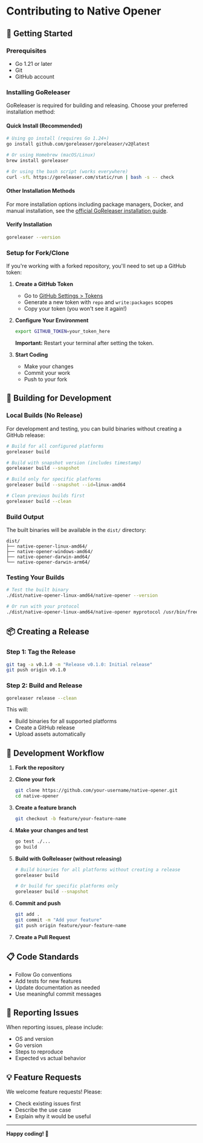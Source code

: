 # Contributing to Native Opener

## 🚀 Getting Started

### Prerequisites

- Go 1.21 or later
- Git
- GitHub account

### Installing GoReleaser

GoReleaser is required for building and releasing. Choose your preferred installation method:

#### Quick Install (Recommended)
```bash
# Using go install (requires Go 1.24+)
go install github.com/goreleaser/goreleaser/v2@latest

# Or using Homebrew (macOS/Linux)
brew install goreleaser

# Or using the bash script (works everywhere)
curl -sfL https://goreleaser.com/static/run | bash -s -- check
```

#### Other Installation Methods
For more installation options including package managers, Docker, and manual installation, see the [official GoReleaser installation guide](https://goreleaser.com/install/).

#### Verify Installation
```bash
goreleaser --version
```

### Setup for Fork/Clone

If you're working with a forked repository, you'll need to set up a GitHub token:

1. **Create a GitHub Token**

   - Go to [GitHub Settings > Tokens](https://github.com/settings/tokens/new?scopes=repo,write:packages)
   - Generate a new token with `repo` and `write:packages` scopes
   - Copy your token (you won't see it again!)

2. **Configure Your Environment**

   ```bash
   export GITHUB_TOKEN=your_token_here
   ```

   **Important:** Restart your terminal after setting the token.

3. **Start Coding**
   - Make your changes
   - Commit your work
   - Push to your fork

## 🔨 Building for Development

### Local Builds (No Release)

For development and testing, you can build binaries without creating a GitHub release:

```bash
# Build for all configured platforms
goreleaser build

# Build with snapshot version (includes timestamp)
goreleaser build --snapshot

# Build only for specific platforms
goreleaser build --snapshot --id=linux-amd64

# Clean previous builds first
goreleaser build --clean
```

### Build Output

The built binaries will be available in the `dist/` directory:
```
dist/
├── native-opener-linux-amd64/
├── native-opener-windows-amd64/
├── native-opener-darwin-amd64/
└── native-opener-darwin-arm64/
```

### Testing Your Builds

```bash
# Test the built binary
./dist/native-opener-linux-amd64/native-opener --version

# Or run with your protocol
./dist/native-opener-linux-amd64/native-opener myprotocol /usr/bin/freecad
```

## 📦 Creating a Release

### Step 1: Tag the Release

```bash
git tag -a v0.1.0 -m "Release v0.1.0: Initial release"
git push origin v0.1.0
```

### Step 2: Build and Release

```bash
goreleaser release --clean
```

This will:

- Build binaries for all supported platforms
- Create a GitHub release
- Upload assets automatically

## 🔧 Development Workflow

1. **Fork the repository**
2. **Clone your fork**

   ```bash
   git clone https://github.com/your-username/native-opener.git
   cd native-opener
   ```

3. **Create a feature branch**

   ```bash
   git checkout -b feature/your-feature-name
   ```

4. **Make your changes and test**

   ```bash
   go test ./...
   go build
   ```

5. **Build with GoReleaser (without releasing)**
   ```bash
   # Build binaries for all platforms without creating a release
   goreleaser build
   
   # Or build for specific platforms only
   goreleaser build --snapshot
   ```

6. **Commit and push**

   ```bash
   git add .
   git commit -m "Add your feature"
   git push origin feature/your-feature-name
   ```

7. **Create a Pull Request**

## 📋 Code Standards

- Follow Go conventions
- Add tests for new features
- Update documentation as needed
- Use meaningful commit messages

## 🐛 Reporting Issues

When reporting issues, please include:

- OS and version
- Go version
- Steps to reproduce
- Expected vs actual behavior

## 💡 Feature Requests

We welcome feature requests! Please:

- Check existing issues first
- Describe the use case
- Explain why it would be useful

---

**Happy coding! 🎉**

